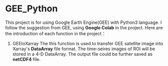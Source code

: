 # GEE_Python

This project is for using Google Earth Engine(GEE) with Python3 language.
I follow the suggestion from GEE, using **Google Colab** in the project.
Here are the introduction of each function in the project：

1. GEEtoXarray
  The this function is used to transfer GEE satellite image into Xarray's **DataArray** file format. 
  The time-seires images of ROI will be stored in a 4-D DataArray. The output file could be further saved as **netCDF4** file.
